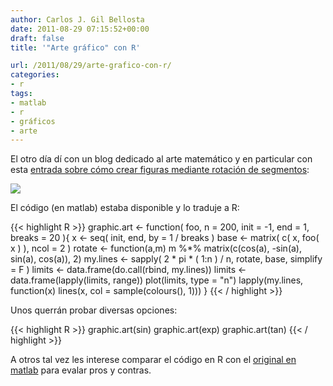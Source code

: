 ```yaml
---
author: Carlos J. Gil Bellosta
date: 2011-08-29 07:15:52+00:00
draft: false
title: '"Arte gráfico" con R'

url: /2011/08/29/arte-grafico-con-r/
categories:
- r
tags:
- matlab
- r
- gráficos
- arte
---
```


El otro día dí con un blog dedicado al arte matemático y en particular con esta [entrada sobre cómo crear figuras mediante rotación de segmentos](http://mathsissmart.tumblr.com/post/8969171510/around-and-around-cont):

[![](/wp-uploads/2011/08/arte_rotatorio_r.png#center)
](/wp-uploads/2011/08/arte_rotatorio_r.png#center)

El código (en matlab) estaba disponible y lo traduje a R:

{{< highlight R >}}
graphic.art <- function( foo, n = 200, init = -1, end = 1, breaks = 20 ){
    x <- seq( init, end, by = 1 / breaks )
    base <- matrix( c( x, foo( x ) ), ncol = 2 )
    rotate <- function(a,m) m %*% matrix(c(cos(a), -sin(a), sin(a), cos(a)), 2)
    my.lines <- sapply( 2 * pi * ( 1:n ) / n, rotate, base, simplify = F )
    limits <- data.frame(do.call(rbind, my.lines))
    limits <- data.frame(lapply(limits, range))
    plot(limits, type = "n")
    lapply(my.lines, function(x) lines(x, col = sample(colours(), 1)))
}
{{< / highlight >}}


Unos querrán probar diversas opciones:


{{< highlight R >}}
    graphic.art(sin)
    graphic.art(exp)
    graphic.art(tan)
{{< / highlight >}}

A otros tal vez les interese comparar el código en R con el [original en matlab](http://mathsissmart.tumblr.com/post/8917207840/around-and-around) para evalar pros y contras.
